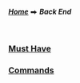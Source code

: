 [***Home***](../../README.md) ⮕ ***Back End***

<br />

### [Must Have](./mustHave/menu.md)

### [Commands](./commands/menu.md)